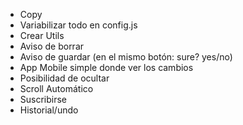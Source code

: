 - Copy
- Variabilizar todo en config.js
- Crear Utils
- Aviso de borrar
- Aviso de guardar (en el mismo botón: sure? yes/no)
- App Mobile simple donde ver los cambios
- Posibilidad de ocultar
- Scroll Automático
- Suscribirse
- Historial/undo